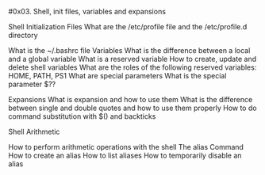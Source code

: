 #0x03. Shell, init files, variables and expansions

Shell Initialization Files
What are the /etc/profile file and the /etc/profile.d directory

What is the ~/.bashrc file
Variables
What is the difference between a local and a global variable
What is a reserved variable
How to create, update and delete shell variables
What are the roles of the following reserved variables: HOME, PATH, PS1
What are special parameters
What is the special parameter $??

Expansions
What is expansion and how to use them
What is the difference between single and double quotes and how to use them properly
How to do command substitution with $() and backticks

Shell Arithmetic

How to perform arithmetic operations with the shell
The alias Command
How to create an alias
How to list aliases
How to temporarily disable an alias
